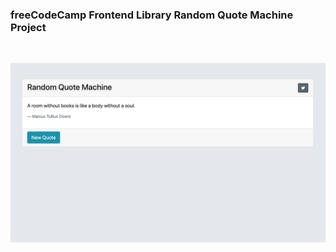 ### freeCodeCamp Frontend Library Random Quote Machine Project

<br>

![screenshot](https://raw.githubusercontent.com/fuzzyray/FreeCodeCamp/master/assets/random-quote-machine.png)
